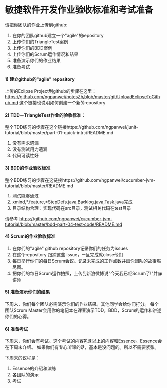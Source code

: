 敏捷软件开发作业验收标准和考试准备
==================================

请把你团队的作业上传到github:
 1. 在你的团队github建立一个"agile"的repository
 1. 上传你们的TriangleTest案例
 1. 上传你们的BDD案例
 1. 上传你们的Scrum运作情况和结果
 1. 准备演示你们的作业结果
 1. 准备考试

#### 1) 建立github的"agile" repository
上传的Eclipse Project到github的步骤在这里：https://github.com/ngpanwei/notesZh/blob/master/git/UploadEclipseToGithub.md
这个链接也说明如何创建一个新的repository

#### 2) TDD－TriangleTest作业的验收标准：
整个TDD练习的步骤在这个链接https://github.com/ngpanwei/junit-tutorial/blob/master/part-01-quick-intro/README.md
 1. 没有需求遗漏
 1. 没有测试用力遗漏
 1. 代码可读性好

#### 3) BDD的作业验收标准
整个BDD练习的步骤在这链接https://github.com/ngpanwei/cucumber-jvm-tutorial/blob/master/README.md
 1. 测试能够通过
 1. xmind,*.feature,*StepDefs.java,Backlog.java,Task.java完成 
 1. 目录结构合理：实现代码在src目录，测试相关代码在test目录
 
请参考 https://github.com/ngpanwei/cucumber-jvm-tutorial/blob/master/bdd-part-04-test-code/README.md

#### 4) Scrum的作业验收标准
 1. 在你们的"agile" github repository记录你们的任务为issues
 1. 在这个repository 跟踪这些 issue，一旦完成就close他们
 1. 每日举行你们的每日Scrum会议。记录未完成的工作点数并画你团队的故事燃尽图。
 1. 把你们的每日Scrum运作拍照，上传到新浪微博说"今天我已经Scrum了!"并@讲师

#### 5) 准备演示你们的结果
下周末，你们每个团队必需演示你们的作业结果。其他同学会给你们打分。
每个团队Scrum Master会用你的笔记本在课室演示TDD，BDD，Scrum的运作和讲述你们的心得。

#### 6) 准备考试
下周末，你们会有考试。这个考试的内容包含以上的内容和Essence。Essence会在下周末介绍。
如果你们有专心听课的话，基本是没问题的。所以不需要紧张。

下周末的议程是：
 1. Essence的介绍和演练
 1. 各团队的演示
 1. 考试 






 
 
